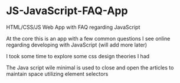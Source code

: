 # JS-JavaScript-FAQ-App
HTML/CSS/JS Web App with FAQ regarding JavaScript

At the core this is an app with a few common questions I see online regarding developing with JavaScript (will add more later)

I took some time to explore some css design theories I had 

The Java script wile minimal is used to close and open the articles to maintain space utilizing element selectors
